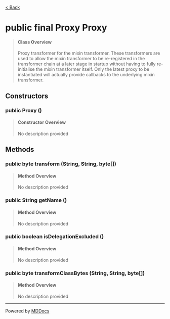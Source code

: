 [< Back](../README.md)
# public final Proxy Proxy #
>#### Class Overview ####
>Proxy transformer for the mixin transformer. These transformers are used
 to allow the mixin transformer to be re-registered in the transformer
 chain at a later stage in startup without having to fully re-initialise
 the mixin transformer itself. Only the latest proxy to be instantiated
 will actually provide callbacks to the underlying mixin transformer.
## Constructors ##
### public Proxy () ###
>#### Constructor Overview ####
>No description provided
>
## Methods ##
### public byte transform (String, String, byte[]) ###
>#### Method Overview ####
>No description provided
>
### public String getName () ###
>#### Method Overview ####
>No description provided
>
### public boolean isDelegationExcluded () ###
>#### Method Overview ####
>No description provided
>
### public byte transformClassBytes (String, String, byte[]) ###
>#### Method Overview ####
>No description provided
>

---
Powered by [MDDocs](https://github.com/VRCube/MDDocs)